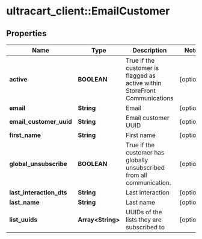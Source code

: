 # ultracart_client::EmailCustomer

## Properties
Name | Type | Description | Notes
------------ | ------------- | ------------- | -------------
**active** | **BOOLEAN** | True if the customer is flagged as active within StoreFront Communications | [optional] 
**email** | **String** | Email | [optional] 
**email_customer_uuid** | **String** | Email customer UUID | [optional] 
**first_name** | **String** | First name | [optional] 
**global_unsubscribe** | **BOOLEAN** | True if the customer has globally unsubscribed from all communication. | [optional] 
**last_interaction_dts** | **String** | Last interaction | [optional] 
**last_name** | **String** | Last name | [optional] 
**list_uuids** | **Array&lt;String&gt;** | UUIDs of the lists they are subscribed to | [optional] 


